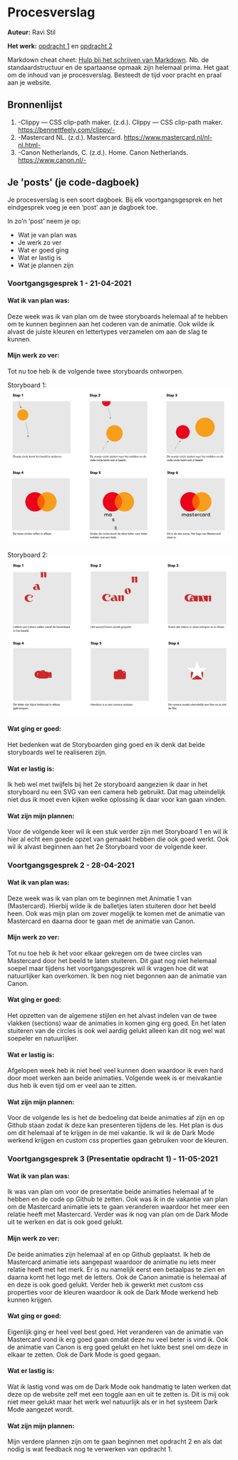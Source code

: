 <!-- prettier-ignore-start -->
# Procesverslag

**Auteur:** Ravi Stil

**Het werk:** [opdracht 1](opdracht1/index.html) en [opdracht 2](opdracht2/index.html)

Markdown cheat cheet: [Hulp bij het schrijven van Markdown](https://github.com/adam-p/markdown-here/wiki/Markdown-Cheatsheet). Nb. de standaardstructuur en de spartaanse opmaak zijn helemaal prima. Het gaat om de inhoud van je procesverslag. Besteedt de tijd voor pracht en praal aan je website.

## Bronnenlijst

1. -Clippy — CSS clip-path maker. (z.d.). Clippy — CSS clip-path maker. https://bennettfeely.com/clippy/-
2. -Mastercard NL. (z.d.). Mastercard. https://www.mastercard.nl/nl-nl.html-
3. -Canon Netherlands, C. (z.d.). Home. Canon Netherlands. https://www.canon.nl/-

## Je 'posts' (je code-dagboek)

Je procesverslag is een soort dagboek.
Bij elk voortgangsgesprek en het eindgesprek voeg je een ‘post’ aan je dagboek toe.

In zo’n ‘post’ neem je op:

- Wat je van plan was
- Je werk zo ver
- Wat er goed ging
- Wat er lastig is
- Wat je plannen zijn

### Voortgangsgesprek 1 - 21-04-2021

#### Wat ik van plan was:
Deze week was ik van plan om de twee storyboards helemaal af te hebben om te kunnen beginnen aan het coderen van de animatie. Ook wilde ik alvast de juiste kleuren en lettertypes verzamelen om aan de slag te kunnen.

#### Mijn werk zo ver:
Tot nu toe heb ik de volgende twee storyboards ontworpen.

Storyboard 1:
![alt text](opdracht1/images/storyboard1.png "Storyboard 1")

Storyboard 2:
![alt text](opdracht1/images/storyboard2.png "Storyboard 2")

#### Wat ging er goed:
Het bedenken wat de Storyboarden ging goed en ik denk dat beide storyboards wel te realiseren zijn.

#### Wat er lastig is:
Ik heb wel met twijfels bij het 2e storyboard aangezien ik daar in het storyboard nu een SVG van een camera heb gebruikt. Dat mag uiteindelijk niet dus ik moet even kijken welke oplossing ik daar voor kan gaan vinden.

#### Wat zijn mijn plannen:
Voor de volgende keer wil ik een stuk verder zijn met Storyboard 1 en wil ik hier al echt een goede opzet van gemaakt hebben die ook goed werkt. Ook wil ik alvast beginnen aan het 2e Storyboard voor de volgende keer.




### Voortgangsgesprek 2 - 28-04-2021

#### Wat ik van plan was:
Deze week was ik van plan om te beginnen met Animatie 1 van (Mastercard). Hierbij wilde ik de balletjes laten stuiteren door het beeld heen. Ook was mijn plan om zover mogelijk te komen met de animatie van Mastercard en daarna door te gaan met de animatie van Canon.

#### Mijn werk zo ver:
Tot nu toe heb ik het voor elkaar gekregen om de twee circles van Mastercard door het beeld te laten stuiteren. Dit gaat nog niet helemaal soepel maar tijdens het voortgangsgesprek wil ik vragen hoe dit wat natuurlijker kan overkomen. Ik ben nog niet begonnen aan de animatie van Canon.

#### Wat ging er goed:
Het opzetten van de algemene stijlen en het alvast indelen van de twee vlakken (sections) waar de animaties in komen ging erg goed. En het laten stuiteren van de circles is ook wel aardig gelukt alleen kan dit nog wel wat soepeler en natuurlijker.

#### Wat er lastig is:
Afgelopen week heb ik niet heel veel kunnen doen waardoor ik even hard door moet werken aan beide animaties. Volgende week is er meivakantie dus heb ik even tijd om er veel aan te zitten.

#### Wat zijn mijn plannen:
Voor de volgende les is het de bedoeling dat beide animaties af zijn en op Github staan zodat ik deze kan presenteren tijdens de les. Het plan is dus om dit helemaal af te krijgen in de mei vakantie. Ik wil ik de Dark Mode werkend krijgen en custom css properties gaan gebruiken voor de kleuren.



### Voortgangsgesprek 3 (Presentatie opdracht 1) - 11-05-2021

#### Wat ik van plan was:
Ik was van plan om voor de presentatie beide animaties helemaal af te hebben en de code op Github te zetten. Ook was ik in de vakantie van plan om de Mastercard animatie iets te gaan veranderen waardoor het meer een relatie heeft met Mastercard. Verder was ik nog van plan om de Dark Mode uit te werken en dat is ook goed gelukt.

#### Mijn werk zo ver:
De beide animaties zijn helemaal af en op Github geplaatst. Ik heb de Mastercard animatie iets aangepast waardoor de animatie nu iets meer relatie heeft met het merk. Er is nu namelijk eerst een betaalpas te zien en daarna komt het logo met de letters. Ook de Canon animatie is helemaal af en deze is ook goed gelukt. Verder heb ik gewerkt met custom css properties voor de kleuren waardoor ik ook de Dark Mode werkend heb kunnen krijgen.

#### Wat ging er goed:
Eigenlijk ging er heel veel best goed. Het veranderen van de animatie van Mastercard vond ik erg goed gaan omdat deze nu veel beter is vind ik. Ook de animatie van Canon is erg goed gelukt en het lukte best snel om deze in elkaar te zetten. Ook de Dark Mode is goed gegaan.

#### Wat er lastig is:
Wat ik lastig vond was om de Dark Mode ook handmatig te laten werken dat deze op de website zelf met een toggle aan en uit te zetten is. Dit is mij ook niet meer gelukt maar het werk wel natuurlijk als er in het systeem Dark Mode aangezet wordt.

#### Wat zijn mijn plannen:
Mijn verdere plannen zijn om te gaan beginnen met opdracht 2 en als dat nodig is wat feedback nog te verwerken van opdracht 1.
<!-- prettier-ignore-end -->
